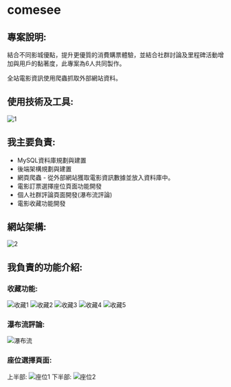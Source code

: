 # comesee
## 專案說明:
結合不同影城優點，提升更優質的消費購票體驗，並結合社群討論及里程碑活動增加與用戶的黏著度，此專案為6人共同製作。

全站電影資訊使用爬蟲抓取外部網站資料。

## 使用技術及工具:
![1](https://github.com/bruce94508/comesee/assets/69117942/538101cc-09ab-482b-bbc7-3c3bcde2a1be)


## 我主要負責:
* MySQL資料庫規劃與建置
* 後端架構規劃與建置
* 網頁爬蟲 - 從外部網站獲取電影資訊數據並放入資料庫中。
* 電影訂票選擇座位頁面功能開發
* 個人社群評論頁面開發(瀑布流評論)
* 電影收藏功能開發

## 網站架構:
![2](https://github.com/bruce94508/comesee/assets/69117942/d3acf39e-ec56-434e-bb35-e21965fd18c7)


## 我負責的功能介紹:
### 收藏功能:
![收藏1](https://github.com/bruce94508/comesee/assets/69117942/1a8eb1ec-d709-4a12-8baf-066c26e467e9)
![收藏2](https://github.com/bruce94508/comesee/assets/69117942/58d31e6b-922e-41dc-a4ce-8c458f90e4df)
![收藏3](https://github.com/bruce94508/comesee/assets/69117942/cfcfad49-57e6-4ec4-9f4f-b25d0af8d479)
![收藏4](https://github.com/bruce94508/comesee/assets/69117942/9b4e70bb-b4f8-474d-b518-210859bdbe4d)
![收藏5](https://github.com/bruce94508/comesee/assets/69117942/1bdd2590-f538-4fca-8d30-64827c7aecb9)




### 瀑布流評論:
![瀑布流](https://github.com/bruce94508/comesee/assets/69117942/6b65c50d-d225-4c54-8843-e17ce43279c8)

### 座位選擇頁面:
上半部:
![座位1](https://github.com/bruce94508/comesee/assets/69117942/7a65b3b5-ee43-4427-b733-863178594efd)
下半部:
![座位2](https://github.com/bruce94508/comesee/assets/69117942/1ccf655e-e6b5-4ea3-8fb3-f8af1dc233fd)

